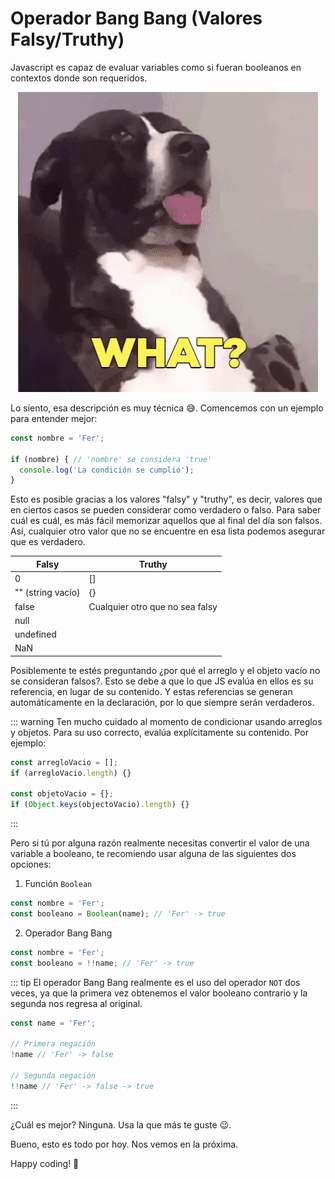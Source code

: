 # Operador Bang Bang (Valores Falsy/Truthy)

Javascript es capaz de evaluar variables como si fueran booleanos en contextos donde son requeridos.

<p style="text-align: center">
  <img src="./what.gif" alt="What" />
</p>

Lo siento, esa descripción es muy técnica 😅. Comencemos con un ejemplo para entender mejor:

```js
const nombre = 'Fer';

if (nombre) { // 'nombre' se considera 'true'
  console.log('La condición se cumplió');
}
```

Esto es posible gracias a los valores "falsy" y "truthy", es decir, valores que en ciertos casos se pueden considerar como verdadero o falso. Para saber cuál es cuál, es más fácil memorizar aquellos que al final del día son falsos. Así, cualquier otro valor que no se encuentre en esa lista podemos asegurar que es verdadero.

| Falsy             | Truthy                          |
|-------------------|---------------------------------|
| 0                 | []                              |
| "" (string vacío) | {}                              |
| false             | Cualquier otro que no sea falsy |
| null              |                                 |
| undefined         |                                 |
| NaN               |                                 |

Posiblemente te estés preguntando ¿por qué el arreglo y el objeto vacío no se consideran falsos?. Esto se debe a que lo que JS evalúa en ellos es su referencia, en lugar de su contenido. Y estas referencias se generan automáticamente en la declaración, por lo que siempre serán verdaderos.

::: warning
Ten mucho cuidado al momento de condicionar usando arreglos y objetos. Para su uso correcto, evalúa explícitamente su contenido. Por ejemplo:

```js
const arregloVacio = [];
if (arregloVacio.length) {}

const objetoVacio = {};
if (Object.keys(objectoVacio).length) {}
```
:::

Pero si tú por alguna razón realmente necesitas convertir el valor de una variable a booleano, te recomiendo usar alguna de las siguientes dos opciones:

1. Función `Boolean`

```js
const nombre = 'Fer';
const booleano = Boolean(name); // 'Fer' -> true
```

2. Operador Bang Bang

```js
const nombre = 'Fer';
const booleano = !!name; // 'Fer' -> true
```

::: tip
El operador Bang Bang realmente es el uso del operador `NOT` dos veces, ya que la primera vez obtenemos el valor booleano contrario y la segunda nos regresa al original.

```js
const name = 'Fer';

// Primera negación
!name // 'Fer' -> false

// Segunda negación
!!name // 'Fer' -> false -> true
```
:::

¿Cuál es mejor? Ninguna. Usa la que más te guste 😉.

Bueno, esto es todo por hoy. Nos vemos en la próxima.

Happy coding! 🥸

<Disqus />
